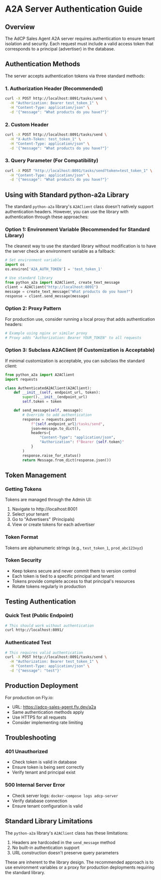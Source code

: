 # A2A Server Authentication Guide

## Overview

The AdCP Sales Agent A2A server requires authentication to ensure tenant isolation and security. Each request must include a valid access token that corresponds to a principal (advertiser) in the database.

## Authentication Methods

The server accepts authentication tokens via three standard methods:

### 1. Authorization Header (Recommended)
```bash
curl -X POST http://localhost:8091/tasks/send \
  -H "Authorization: Bearer test_token_1" \
  -H "Content-Type: application/json" \
  -d '{"message": "What products do you have?"}'
```

### 2. Custom Header
```bash
curl -X POST http://localhost:8091/tasks/send \
  -H "X-Auth-Token: test_token_1" \
  -H "Content-Type: application/json" \
  -d '{"message": "What products do you have?"}'
```

### 3. Query Parameter (For Compatibility)
```bash
curl -X POST "http://localhost:8091/tasks/send?token=test_token_1" \
  -H "Content-Type: application/json" \
  -d '{"message": "What products do you have?"}'
```

## Using with Standard python-a2a Library

The standard `python-a2a` library's `A2AClient` class doesn't natively support authentication headers. However, you can use the library with authentication through these approaches:

### Option 1: Environment Variable (Recommended for Standard Library)

The cleanest way to use the standard library without modification is to have the server check an environment variable as a fallback:

```python
# Set environment variable
import os
os.environ['A2A_AUTH_TOKEN'] = 'test_token_1'

# Use standard library
from python_a2a import A2AClient, create_text_message
client = A2AClient("http://localhost:8091")
message = create_text_message("What products do you have?")
response = client.send_message(message)
```

### Option 2: Proxy Pattern

For production use, consider running a local proxy that adds authentication headers:

```bash
# Example using nginx or similar proxy
# Proxy adds "Authorization: Bearer YOUR_TOKEN" to all requests
```

### Option 3: Subclass A2AClient (If Customization is Acceptable)

If minimal customization is acceptable, you can subclass the standard client:

```python
from python_a2a import A2AClient
import requests

class AuthenticatedA2AClient(A2AClient):
    def __init__(self, endpoint_url, token):
        super().__init__(endpoint_url)
        self.token = token

    def send_message(self, message):
        # Override to add authentication
        response = requests.post(
            f"{self.endpoint_url}/tasks/send",
            json=message.to_dict(),
            headers={
                "Content-Type": "application/json",
                "Authorization": f"Bearer {self.token}"
            }
        )
        response.raise_for_status()
        return Message.from_dict(response.json())
```

## Token Management

### Getting Tokens

Tokens are managed through the Admin UI:
1. Navigate to http://localhost:8001
2. Select your tenant
3. Go to "Advertisers" (Principals)
4. View or create tokens for each advertiser

### Token Format

Tokens are alphanumeric strings (e.g., `test_token_1`, `prod_abc123xyz`)

### Token Security

- Keep tokens secure and never commit them to version control
- Each token is tied to a specific principal and tenant
- Tokens provide complete access to that principal's resources
- Rotate tokens regularly in production

## Testing Authentication

### Quick Test (Public Endpoint)
```bash
# This should work without authentication
curl http://localhost:8091/
```

### Authenticated Test
```bash
# This requires valid authentication
curl -X POST http://localhost:8091/tasks/send \
  -H "Authorization: Bearer test_token_1" \
  -H "Content-Type: application/json" \
  -d '{"message": "test"}'
```

## Production Deployment

For production on Fly.io:
- URL: https://adcp-sales-agent.fly.dev/a2a
- Same authentication methods apply
- Use HTTPS for all requests
- Consider implementing rate limiting

## Troubleshooting

### 401 Unauthorized
- Check token is valid in database
- Ensure token is being sent correctly
- Verify tenant and principal exist

### 500 Internal Server Error
- Check server logs: `docker-compose logs adcp-server`
- Verify database connection
- Ensure tenant configuration is valid

## Standard Library Limitations

The `python-a2a` library's `A2AClient` class has these limitations:
1. Headers are hardcoded in the `send_message` method
2. No built-in authentication support
3. URL construction doesn't preserve query parameters

These are inherent to the library design. The recommended approach is to use environment variables or a proxy for production deployments requiring the standard library.
